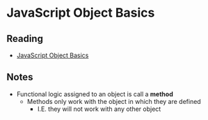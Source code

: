# JavaScript Object Basics

## Reading

* [JavaScript Object Basics](https://developer.mozilla.org/en-US/docs/Learn/JavaScript/Objects/Basics)

## Notes

* Functional logic assigned to an object is call a **method**
  * Methods only work with the object in which they are defined
    * I.E. they will not work with any other object
